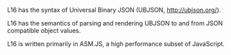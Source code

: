 L16 has the syntax of Universal Binary JSON (UBJSON, http://ubjson.org/).

L16 has the semantics of parsing and rendering UBJSON to and from JSON compatible object values.

L16 is written primarily in ASM.JS, a high performance subset of JavaScript.

